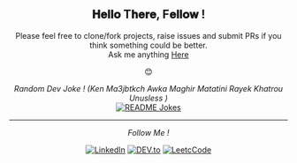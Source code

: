 <div align="center">
<h2> 𝐇𝐞𝐥𝐥𝐨 T𝐡𝐞𝐫𝐞, F𝐞𝐥𝐥𝐨𝐰 <D𝚎𝚟𝚎𝚕𝚘𝚙𝚎𝚛𝚜/>! </h2>
</div>

<div align="center">
Please feel free to clone/fork projects, raise issues and submit PRs if you think something could be better. <br>
Ask me anything <a href="mailto:helmipaty@gmail.com"> <i class="fas fa-envelope"></i> Here </a>

😊

</div>

<div align="center">


<i>Random Dev Joke  !  (Ken Ma3jbtkch Awka Maghir Matatini Rayek Khatrou Unusless ) </i><br>
<a href="https://readme-jokes.vercel.app"><img align="center" src="https://readme-jokes.vercel.app/api" alt="README Jokes"></a>

---


<i>Follow Me !</i><br>



<a href="https://www.linkedin.com/in/helmipl/?originalSubdomain=tn" target="_blank"><img src="https://img.shields.io/badge/LinkedIn-%230077B5.svg?&style=flat-square&logo=linkedin&logoColor=white" alt="LinkedIn"></a>
<a href="https://geekhelmi.me/" target="_blank"><img src="https://img.shields.io/badge/IjaBahdhaHelmi-%230A0A0A.svg?&style=flat-square&logo=Ija_Adto&logoColor=blue%22" alt="DEV.to"></a>
  <a href="https://leetcode.com/HelmiDev/" target="_blank"><img src="https://img.shields.io/badge/LeetCode-%230A0A0A.svg?&style=flat-square&logo=CPto&logoColor=black" alt="LeetcCode"></a>
</div>

